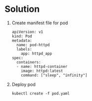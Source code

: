 # Solution

1. Create manifest file for pod
    ```
    apiVersion: v1
    kind: Pod
    metadata:
      name: pod-httpd
      labels:
        app: httpd_app
    spec:
      containers:
      - name: httpd-container
        image: httpd:latest
        command: ["sleep", "infinity"]
    ```
2. Deploy pod
   ```
   kubectl create -f pod.yaml
   ```
